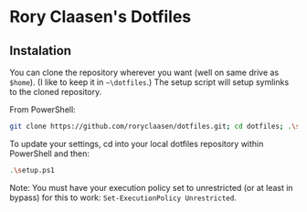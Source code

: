# Rory Claasen's Dotfiles

## Instalation

You can clone the repository wherever you want (well on same drive as `$home`). (I like to keep it in `~\dotfiles`.) The setup script will setup symlinks to the cloned repository.

From PowerShell:

```sh
git clone https://github.com/roryclaasen/dotfiles.git; cd dotfiles; .\setup.ps1
```

To update your settings, cd into your local dotfiles repository within PowerShell and then:

```sh
.\setup.ps1
```

Note: You must have your execution policy set to unrestricted (or at least in bypass) for this to work: `Set-ExecutionPolicy Unrestricted`.
